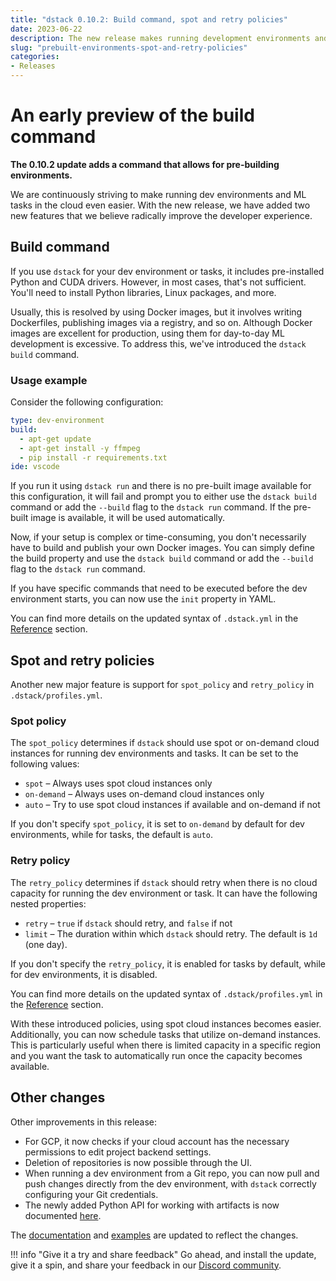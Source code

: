 ```yaml
---
title: "dstack 0.10.2: Build command, spot and retry policies"
date: 2023-06-22
description: The new release makes running development environments and tasks in the cloud even easier.
slug: "prebuilt-environments-spot-and-retry-policies"
categories:
- Releases
---
```


# An early preview of the build command

__The 0.10.2 update adds a command that allows for pre-building environments.__

We are continuously striving to make running dev environments and ML tasks in the cloud even easier. With the
new release, we have added two new features that we believe radically improve the developer experience.

<!-- more -->

## Build command

If you use `dstack` for your dev environment or tasks, it includes pre-installed Python and CUDA drivers. However, in most
cases, that's not sufficient. You'll need to install Python libraries, Linux packages, and more.

Usually, this is resolved by using Docker images, but it involves writing Dockerfiles, publishing images via a registry,
and so on. Although Docker images are excellent for production, using them for day-to-day ML development is excessive.
To address this, we've introduced the `dstack build` command.

### Usage example

Consider the following configuration:

<div editor-title=".dstack.yml"> 

```yaml
type: dev-environment
build:
  - apt-get update
  - apt-get install -y ffmpeg
  - pip install -r requirements.txt
ide: vscode
```

</div>

If you run it using `dstack run` and there is no pre-built image available for this configuration, it will fail and prompt
you to either use the `dstack build` command or add the `--build` flag to the `dstack run` command.
If the pre-built image is available, it will be used automatically.

Now, if your setup is complex or time-consuming, you don't necessarily have to build and publish your own Docker images.
You can simply define the build property and use the `dstack build` command or add the `--build` flag to the `dstack run`
command.

If you have specific commands that need to be executed before the dev environment starts, you can now use
the `init` property in YAML.

You can find more details on the updated syntax of `.dstack.yml` in the [Reference](../../docs/reference/dstack.yml/index.md)
section.

## Spot and retry policies

Another new major feature is support for `spot_policy` and `retry_policy` in `.dstack/profiles.yml`.

### Spot policy

The `spot_policy` determines if `dstack` should use spot or on-demand cloud instances for running dev environments and
tasks. It can be set to the following values:

- `spot` – Always uses spot cloud instances only
- `on-demand` – Always uses on-demand cloud instances only
- `auto` – Try to use spot cloud instances if available and on-demand if not

If you don't specify `spot_policy`, it is set to `on-demand` by default for dev environments, while for tasks,
the default is `auto`.

### Retry policy

The `retry_policy` determines if `dstack` should retry when there is no cloud capacity for running the dev environment or
task. It can have the following nested properties:

- `retry` – `true` if `dstack` should retry, and `false` if not
- `limit` – The duration within which `dstack` should retry. The default is `1d` (one day).

If you don't specify the `retry_policy`, it is enabled for tasks by default, while for dev environments, it is disabled.

You can find more details on the updated syntax of `.dstack/profiles.yml` in the [Reference](../../docs/reference/profiles.yml.md) section.

With these introduced policies, using spot cloud instances becomes easier. Additionally, you can now schedule tasks that
utilize on-demand instances. This is particularly useful when there is limited capacity in a specific region and you
want the task to automatically run once the capacity becomes available.

## Other changes

Other improvements in this release:

- For GCP, it now checks if your cloud account has the necessary permissions to edit project backend settings. 
- Deletion of repositories is now possible through the UI. 
- When running a dev environment from a Git repo, you can now pull and push changes directly from the dev environment,
  with `dstack` correctly configuring your Git credentials.
- The newly added Python API for working with artifacts is now documented [here](../../docs/reference/api/python/index.md).

The [documentation](../../docs/index.md) and [examples](../../examples/index.md)
are updated to reflect the changes.

!!! info "Give it a try and share feedback"
    Go ahead, and install the update, give it a spin, and share your feedback in
    our [Discord community](https://discord.gg/u8SmfwPpMd).

